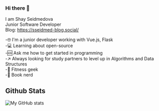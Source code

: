 ### Hi there 👋

I am Shay Seidmedova  
Junior Software Developer  
Blog: https://sseidmed-blog.social/

-🤓 I'm a junior developer working with Vue.js, Flask    
-💻 Learning about open-source     
-🆘 Ask me how to get started in programming   
-↗ Always looking for study partners to level up in Algorithms and Data Structures  
-💪 Fitness geek    
-📖 Book nerd

## Github Stats

![My GitHub stats](https://github-readme-stats.vercel.app/api?username=sseidmed&theme=dracula&show_icons=true)
